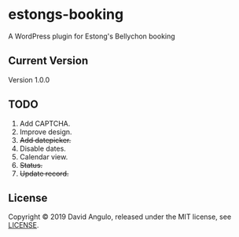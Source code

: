 # estongs-booking
A WordPress plugin for Estong's Bellychon booking

## Current Version
Version 1.0.0

## TODO
1. Add CAPTCHA.
2. Improve design.
3. ~~Add datepicker.~~
4. Disable dates.
5. Calendar view.
6. ~~Status.~~
7. ~~Update record.~~

## License
Copyright © 2019 David Angulo, released under the MIT license, see [LICENSE](LICENSE).
